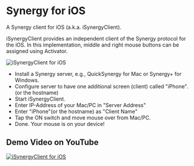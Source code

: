 # Synergy for iOS

A Synergy client for iOS (a.k.a. iSynergyClient).

iSynergyClient provides an independent client of the Synergy protocol for the iOS. In this implementation, middle and right mouse buttons can be assigned using Activator.

![iSynergyClient for iOS](https://user-images.githubusercontent.com/313427/54129684-b5142680-4406-11e9-8d39-e35e36463efc.png)

* Install a Synergy server, e.g., QuickSynergy for Mac or Synergy+ for Windows.
* Configure server to have one additional screen (client) called "iPhone".(or the hostname)
* Start iSynergyClient.
* Enter IP-Address of your Mac/PC in "Server Address"
* Enter "iPhone"(or the hostname) as "Client Name"
* Tap the ON switch and move mouse over from Mac/PC.
* Done. Your mouse is on your device!

## Demo Video on YouTube

[![iSynergyClient for iOS](https://img.youtube.com/vi/R0gOlkGAFNc/0.jpg)](https://www.youtube.com/watch?v=R0gOlkGAFNc)
